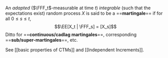 An *adapted* ($\FFF_t$-measurable at time $t$) *integrable* (such that the expectations exist) random process $X$ is said to be a ==**martingale**== if for all $0\leq s \leq t$,
$$\EE[X_t | \FFF_s] = [X_s]$$
Ditto for ==**continuous/cadlag martingales**==, corresponding ==**sub/super-martingales**==, etc.

See [[basic properties of CTMs]] and [[Independent Increments]].